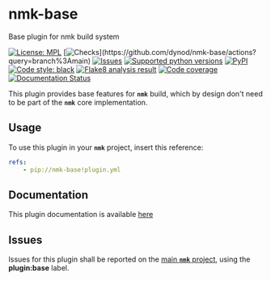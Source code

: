 # nmk-base
Base plugin for nmk build system

<!-- NMK-BADGES-BEGIN -->
[![License: MPL](https://img.shields.io/github/license/dynod/nmk-base?color=green)](https://github.com/dynod/nmk-base/blob/main/LICENSE)
[![Checks](https://img.shields.io/github/actions/workflow/status/dynod/nmk-base/build.yml?branch=main&label=build%20%26%20u.t.)](https://github.com/dynod/nmk-base/actions?query=branch%3Amain)
[![Issues](https://img.shields.io/github/issues-search/dynod/nmk?label=issues&query=is%3Aopen+is%3Aissue+label%3Aplugin%3Abase)](https://github.com/dynod/nmk/issues?q=is%3Aopen+is%3Aissue+label%3Aplugin%3Abase)
[![Supported python versions](https://img.shields.io/badge/python-3.8%20--%203.11-blue)](https://www.python.org/)
[![PyPI](https://img.shields.io/pypi/v/nmk-base)](https://pypi.org/project/nmk-base/)
[![Code style: black](https://img.shields.io/badge/code%20style-black-000000.svg)](https://github.com/psf/black)
[![Flake8 analysis result](https://img.shields.io/badge/flake8-0-green)](https://flake8.pycqa.org/)
[![Code coverage](https://img.shields.io/codecov/c/github/dynod/nmk-base)](https://app.codecov.io/gh/dynod/nmk-base)
[![Documentation Status](https://readthedocs.org/projects/nmk-base/badge/?version=stable)](https://nmk-base.readthedocs.io/en/stable/?badge=stable)
<!-- NMK-BADGES-END -->

This plugin provides base features for **`nmk`** build, which by design don't need to be part of the **`nmk`** core implementation.

## Usage

To use this plugin in your **`nmk`** project, insert this reference:
```yaml
refs:
    - pip://nmk-base!plugin.yml
```

## Documentation

This plugin documentation is available [here](https://nmk-base.readthedocs.io/en/stable)

## Issues

Issues for this plugin shall be reported on the [main  **`nmk`** project](https://github.com/dynod/nmk/issues), using the **plugin:base** label.
